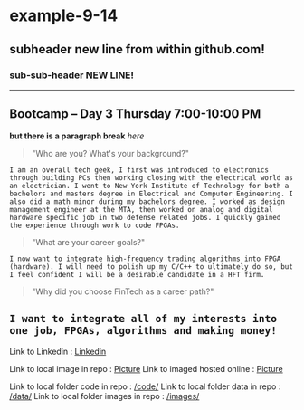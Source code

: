 # example-9-14
## subheader new line from within github.com!
### sub-sub-header NEW LINE!
---
Bootcamp – Day 3 Thursday 7:00-10:00 PM
--- 
**but there is a paragraph break** *here*

> "Who are you? What's your background?"

`I am an overall tech geek, I first was introduced to electronics through building PCs then working closing with the electrical world as an electrician.
I went to New York Institute of Technology for both a bachelors and masters degree in Electrical and Computer Engineering. I also did a math minor during my bachelors degree.
I worked as design management engineer at the MTA, then worked on analog and digital hardware specific job in two defense related jobs. I quickly gained the experience through
work to code FPGAs.` 

> "What are your career goals?"

`I now want to integrate high-frequency trading algorithms into FPGA (hardware). I will need to polish up my C/C++ to ultimately do so, but I feel confident I will be a desirable candidate
in a HFT firm.` 

> "Why did you choose FinTech as a career path?"

`I want to integrate all of my interests into one job, FPGAs, algorithms and making money!`
---
Link to Linkedin : [Linkedin](http.linkedin.com)

Link to local image in repo : [Picture](/images/columbia.jpg)
Link to imaged hosted online : [Picture](https://usa.bootcampcdn.com/wp-content/themes/Columbia-V3/media/img/data-landing-page/logo/columbia_logo.svg)

Link to local folder code in repo : [/code/](/code/)
Link to local folder data in repo : [/data/](/data/)
Link to local folder images in repo : [/images/](/images/)